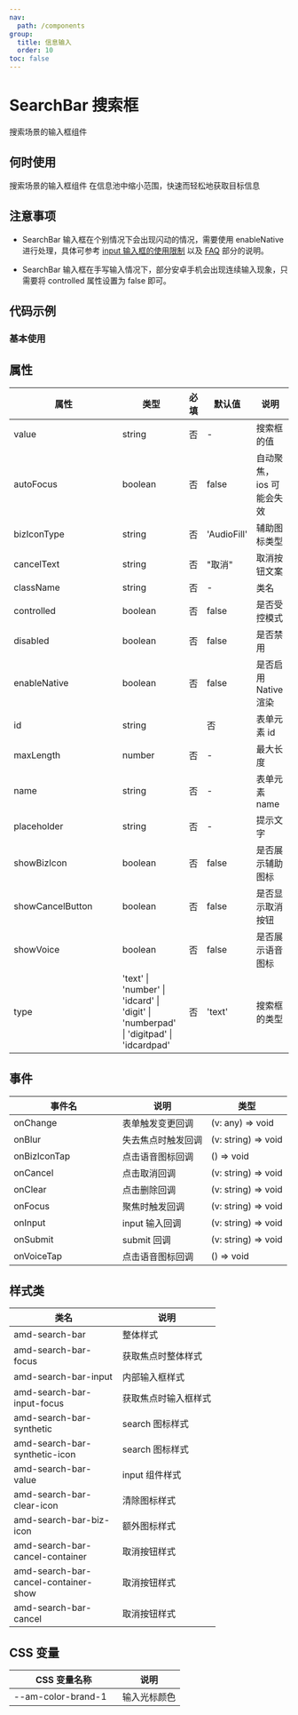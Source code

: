 ```yaml
---
nav:
  path: /components
group:
  title: 信息输入
  order: 10
toc: false
---
```


# SearchBar 搜索框
搜索场景的输入框组件
## 何时使用
搜索场景的输入框组件    在信息池中缩小范围，快速而轻松地获取目标信息

## 注意事项

- SearchBar 输入框在个别情况下会出现闪动的情况，需要使用 enableNative 进行处理，具体可参考 [input 输入框的使用限制](https://opendocs.alipay.com/mini/component/input#%E4%BD%BF%E7%94%A8%E9%99%90%E5%88%B6) 以及 [FAQ](https://opendocs.alipay.com/mini/component/input#FAQ) 部分的说明。

- SearchBar 输入框在手写输入情况下，部分安卓手机会出现连续输入现象，只需要将 controlled 属性设置为 false 即可。
## 代码示例
### 基本使用
<code src='../../demo/pages/SearchBar'></code>

## 属性 


| 属性 | 类型 | 必填 | 默认值 | 说明 |
| -----|-----|-----|-----|----- |
| value | string | 否 | - | 搜索框的值 |
| autoFocus | boolean | 否 | false | 自动聚焦，ios 可能会失效 |
| bizIconType | string | 否 | 'AudioFill' | 辅助图标类型 |
| cancelText | string | 否 | "取消" | 取消按钮文案 |
| className | string | 否 | - | 类名 |
| controlled | boolean | 否 | false | 是否受控模式 |
| disabled | boolean | 否 | false | 是否禁用 |
| enableNative | boolean | 否 | false | 是否启用 Native 渲染 |
| id | string |  | 否 | 表单元素 id |
| maxLength | number | 否 | - | 最大长度 |
| name | string | 否 | - | 表单元素 name |
| placeholder | string | 否 | - | 提示文字 |
| showBizIcon | boolean | 否 | false | 是否展示辅助图标 |
| showCancelButton | boolean | 否 | false | 是否显示取消按钮 |
| showVoice | boolean | 否 | false | 是否展示语音图标 |
| type | 'text' &verbar; 'number' &verbar; 'idcard' &verbar; 'digit' &verbar; 'numberpad' &verbar; 'digitpad' &verbar; 'idcardpad' | 否 | 'text' | 搜索框的类型 |

## 事件 


| 事件名 | 说明 | 类型 |
| -----|-----|----- |
| onChange | 表单触发变更回调 | (v: any) => void |
| onBlur | 失去焦点时触发回调 | (v: string) => void |
| onBizIconTap | 点击语音图标回调 | () => void |
| onCancel | 点击取消回调 | (v: string) => void |
| onClear | 点击删除回调 | (v: string) => void |
| onFocus | 聚焦时触发回调 | (v: string) => void |
| onInput | input 输入回调 | (v: string) => void |
| onSubmit | submit 回调 | (v: string) => void |
| onVoiceTap | 点击语音图标回调 | () => void |

## 样式类 

| 类名 | 说明 |
| -----|----- |
| amd-search-bar | 整体样式 |
| amd-search-bar-focus | 获取焦点时整体样式 |
| amd-search-bar-input | 内部输入框样式 |
| amd-search-bar-input-focus | 获取焦点时输入框样式 |
| amd-search-bar-synthetic | search 图标样式 |
| amd-search-bar-synthetic-icon | search 图标样式 |
| amd-search-bar-value | input 组件样式 |
| amd-search-bar-clear-icon | 清除图标样式 |
| amd-search-bar-biz-icon | 额外图标样式 |
| amd-search-bar-cancel-container | 取消按钮样式 |
| amd-search-bar-cancel-container-show |  取消按钮样式 |
| amd-search-bar-cancel | 取消按钮样式 |

## CSS 变量 

| CSS 变量名称 | 说明 |
| -----|----- |
| --am-color-brand-1 | 输入光标颜色 |


<style> 
table th:first-of-type { width: 180px; } 
.__dumi-default-layout-content article table:first-of-type th:nth-of-type(2)  {
    width: 140px
} 
.__dumi-default-layout-content article table:first-of-type th:nth-of-type(3)  {
    width: 30px
} 
.__dumi-default-layout-content article table:first-of-type th:nth-of-type(4)  {
    width: 50px
} 
</style> 